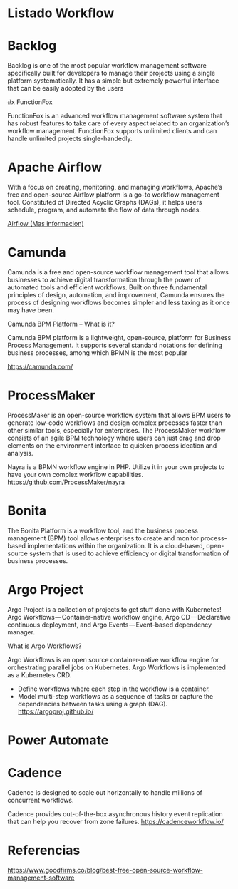 # Listado Workflow

# Backlog

Backlog is one of the most popular workflow management software specifically built for developers to manage their projects using a single platform systematically. It has a simple but extremely powerful interface that can be easily adopted by the users


#x FunctionFox

FunctionFox is an advanced workflow management software system that has robust features to take care of every aspect related to an organization’s workflow management. FunctionFox supports unlimited clients and can handle unlimited projects single-handedly.

# Apache Airflow

With a focus on creating, monitoring, and managing workflows, Apache’s free and open-source Airflow platform is a go-to workflow management tool. Constituted of Directed Acyclic Graphs (DAGs), it helps users schedule, program, and automate the flow of data through nodes.

[Airflow (Mas informacion)](data/Airflow.md)

# Camunda

Camunda is a free and open-source workflow management tool that allows businesses to achieve digital transformation through the power of automated tools and efficient workflows. Built on three fundamental principles of design, automation, and improvement, Camunda ensures the process of designing workflows becomes simpler and less taxing as it once may have been. 


Camunda BPM Platform – What is it?

Camunda BPM platform is a lightweight, open-source, platform for Business Process Management. It supports several standard notations for defining business processes, among which BPMN is the most popular


https://camunda.com/


# ProcessMaker

ProcessMaker is an open-source workflow system that allows BPM users to generate low-code workflows and design complex processes faster than other similar tools, especially for enterprises. The ProcessMaker workflow consists of an agile BPM technology where users can just drag and drop elements on the environment interface to quicken process ideation and analysis.

 Nayra is a BPMN workflow engine in PHP. Utilize it in your own projects to have your own complex workflow capabilities. 
https://github.com/ProcessMaker/nayra

# Bonita 

The Bonita Platform is a workflow tool, and the business process management (BPM) tool allows enterprises to create and monitor process-based implementations within the organization. It is a cloud-based, open-source system that is used to achieve efficiency or digital transformation of business processes.


# Argo Project


Argo Project is a collection of projects to get stuff done with Kubernetes! Argo Workflows — Container-native workflow engine, Argo CD — Declarative continuous deployment, and Argo Events — Event-based dependency manager.


What is Argo Workflows?

Argo Workflows is an open source container-native workflow engine for orchestrating parallel jobs on Kubernetes. Argo Workflows is implemented as a Kubernetes CRD.

- Define workflows where each step in the workflow is a container.
- Model multi-step workflows as a sequence of tasks or capture the dependencies between tasks using a graph (DAG).
https://argoproj.github.io/


# Power Automate


# Cadence

Cadence is designed to scale out horizontally to handle millions of concurrent workflows.

Cadence provides out-of-the-box asynchronous history event replication that can help you recover from zone failures.
https://cadenceworkflow.io/

# Referencias
https://www.goodfirms.co/blog/best-free-open-source-workflow-management-software
